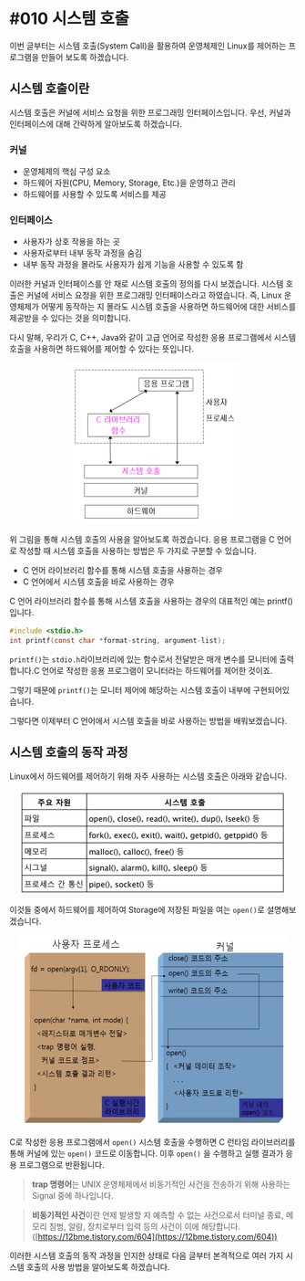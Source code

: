 # #010 시스템 호출

이번 글부터는 시스템 호출(System Call)을 활용하여 운영체제인 Linux를 제어하는 프로그램을 만들어 보도록 하겠습니다.

## 시스템 호출이란

시스템 호출은 커널에 서비스 요청을 위한 프로그래밍 인터페이스입니다. 우선, 커널과 인터페이스에 대해 간략하게 알아보도록 하겠습니다.

### 커널

- 운영체제의 핵심 구성 요소
- 하드웨어 자원(CPU, Memory, Storage, Etc.)을 운영하고 관리
- 하드웨어를 사용할 수 있도록 서비스를 제공

### 인터페이스

- 사용자가 상호 작용을 하는 곳
- 사용자로부터 내부 동작 과정을 숨김
- 내부 동작 과정을 몰라도 사용자가 쉽게 기능을 사용할 수 있도록 함

이러한 커널과 인터페이스를 안 채로 시스템 호출의 정의를 다시 보겠습니다. 시스템 호출은 커널에 서비스 요청을 위한 프로그래밍 인터페이스라고 하였습니다. 즉, Linux 운영체제가 어떻게 동작하는 지 몰라도 시스템 호출을 사용하면 하드웨어에 대한 서비스를 제공받을 수 있다는 것을 의미합니다.

다시 말해, 우리가 C, C++, Java와 같이 고급 언어로 작성한 응용 프로그램에서 시스템 호출을 사용하면 하드웨어를 제어할 수 있다는 뜻입니다.

<p align="center"><img src="../../images/시스템프로그래밍및보안/%23010%20%EC%8B%9C%EC%8A%A4%ED%85%9C%20%ED%98%B8%EC%B6%9C/Untitled.png"></p>

위 그림을 통해 시스템 호출의 사용을 알아보도록 하겠습니다. 응용 프로그램을 C 언어로 작성할 때 시스템 호출을 사용하는 방법은 두 가지로 구분할 수 있습니다.

- C 언어 라이브러리 함수를 통해 시스템 호출을 사용하는 경우
- C 언어에서 시스템 호출을 바로 사용하는 경우

C 언어 라이브러리 함수를 통해 시스템 호출을 사용하는 경우의 대표적인 예는 printf()입니다. 

```c
#include <stdio.h>
int printf(const char *format-string, argument-list);
```

`printf()`는 `stdio.h`라이브러리에 있는 함수로서 전달받은 매개 변수를 모니터에 출력합니다.C 언어로 작성한 응용 프로그램이 모니터라는 하드웨어를 제어한 것이죠.

그렇기 때문에 `printf()`는 모니터 제어에 해당하는 시스템 호출이 내부에 구현되어있습니다.

그렇다면 이제부터 C 언어에서 시스템 호출을 바로 사용하는 방법을 배워보겠습니다.

## 시스템 호출의 동작 과정

Linux에서 하드웨어를 제어하기 위해 자주 사용하는 시스템 호출은 아래와 같습니다.

<p align="center"><img src="../../images/시스템프로그래밍및보안/%23010%20%EC%8B%9C%EC%8A%A4%ED%85%9C%20%ED%98%B8%EC%B6%9C/Untitled%201.png"></p>

이것들 중에서 하드웨어를 제어하여 Storage에 저장된 파일을 여는 `open()`로 설명해보겠습니다.

<p align="center"><img src="../../images/시스템프로그래밍및보안/%23010%20%EC%8B%9C%EC%8A%A4%ED%85%9C%20%ED%98%B8%EC%B6%9C/Untitled%202.png"></p>

C로 작성한 응용 프로그램에서 `open()` 시스템 호출을 수행하면 C 런타임 라이브러리를 통해 커널에 있는 `open()` 코드로 이동합니다. 이후 `open()` 을 수행하고 실행 결과가 응용 프로그램으로 반환됩니다.

> **trap 명령어**는 UNIX 운영체제에서 비동기적인 사건을 전송하기 위해 사용하는 Signal 중에 하나입니다.
> 

> **비동기적인 사건**이란 언제 발생할 지 예측할 수 없는 사건으로서 터미널 종료, 메모리 침범, 알람, 장치로부터 입력 등의 사건이 이에 해당합니다. ([https://12bme.tistory.com/604](https://12bme.tistory.com/604))
> 

이러한 시스템 호출의 동작 과정을 인지한 상태로 다음 글부터 본격적으로 여러 가지 시스템 호출의 사용 방법을 알아보도록 하겠습니다.